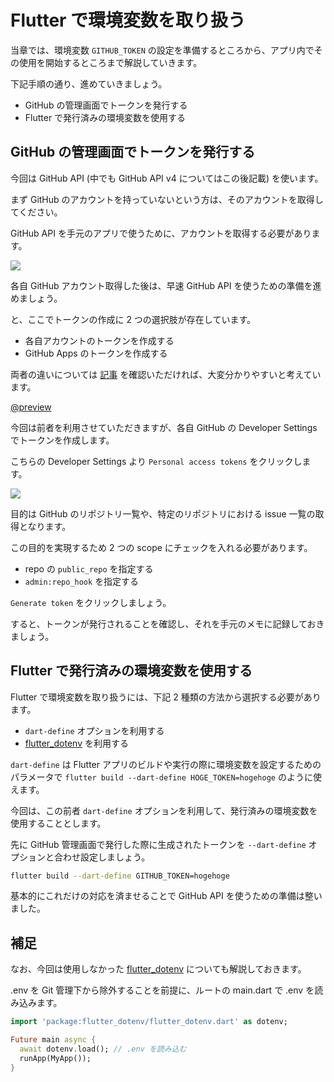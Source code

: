 # Flutter で環境変数を取り扱う

当章では、環境変数 `GITHUB_TOKEN` の設定を準備するところから、アプリ内でその使用を開始するところまで解説していきます。

下記手順の通り、進めていきましょう。

- GitHub の管理画面でトークンを発行する
- Flutter で発行済みの環境変数を使用する

## GitHub の管理画面でトークンを発行する

今回は GitHub API (中でも GitHub API v4 についてはこの後記載) を使います。

まず GitHub のアカウントを持っていないという方は、そのアカウントを取得してください。

GitHub API を手元のアプリで使うために、アカウントを取得する必要があります。

![](https://i.imgur.com/kP9kvSR.png)

各自 GitHub アカウント取得した後は、早速 GitHub API を使うための準備を進めましょう。

と、ここでトークンの作成に 2 つの選択肢が存在しています。

- 各自アカウントのトークンを作成する
- GitHub Apps のトークンを作成する

両者の違いについては [記事](https://techblog.kayac.com/github-apps-bot) を確認いただければ、大変分かりやすいと考えています。

[@preview](https://techblog.kayac.com/github-apps-bot)

今回は前者を利用させていただきますが、各自 GitHub の Developer Settings でトークンを作成します。

こちらの Developer Settings より `Personal access tokens` をクリックします。

![](https://i.imgur.com/qPu8TDv.png)

目的は GitHub のリポジトリ一覧や、特定のリポジトリにおける issue 一覧の取得となります。

この目的を実現するため 2 つの scope にチェックを入れる必要があります。

- repo の `public_repo` を指定する
- `admin:repo_hook` を指定する

`Generate token` をクリックしましょう。

すると、トークンが発行されることを確認し、それを手元のメモに記録しておきましょう。

## Flutter で発行済みの環境変数を使用する

Flutter で環境変数を取り扱うには、下記 2 種類の方法から選択する必要があります。

- `dart-define` オプションを利用する
- [flutter_dotenv](https://pub.dev/packages/flutter_dotenv) を利用する

`dart-define` は Flutter アプリのビルドや実行の際に環境変数を設定するためのパラメータで `flutter build --dart-define HOGE_TOKEN=hogehoge` のように使えます。

今回は、この前者 `dart-define` オプションを利用して、発行済みの環境変数を使用することとします。

先に GitHub 管理画面で発行した際に生成されたトークンを `--dart-define` オプションと合わせ設定しましょう。

```bash
flutter build --dart-define GITHUB_TOKEN=hogehoge
```

基本的にこれだけの対応を済ませることで GitHub API を使うための準備は整いました。

## 補足

なお、今回は使用しなかった [flutter_dotenv](https://pub.dev/packages/flutter_dotenv) についても解説しておきます。

.env を Git 管理下から除外することを前提に、ルートの main.dart で .env を読み込みます。

```dart
import 'package:flutter_dotenv/flutter_dotenv.dart' as dotenv;

Future main async {
  await dotenv.load(); // .env を読み込む
  runApp(MyApp());
}
```
